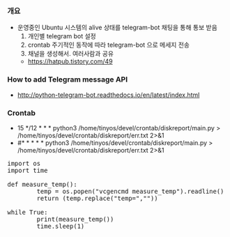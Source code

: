 ### 개요
- 운영중인 Ubuntu 시스템의 alive 상태를 telegram-bot 채팅을 통해 통보 받음
  1. 개인별 telegram bot 설정
  2. crontab 주기적인 동작에 따라 telegram-bot 으로 메세지 전송
  3. 채널을 생성해서. 여러사람과 공유 
    - https://hatpub.tistory.com/49

### How to add Telegram message API 
  - http://python-telegram-bot.readthedocs.io/en/latest/index.html
  
### Crontab
- 15 */12 * * * python3 /home/tinyos/devel/crontab/diskreport/main.py > /home/tinyos/devel/crontab/diskreport/err.txt 2>&1
- #* * * * * python3 /home/tinyos/devel/crontab/diskreport/main.py > /home/tinyos/devel/crontab/diskreport/err.txt 2>&1


<pre>
import os
import time

def measure_temp():
        temp = os.popen("vcgencmd measure_temp").readline()
        return (temp.replace("temp=",""))

while True:
        print(measure_temp())
        time.sleep(1)
</pre>
